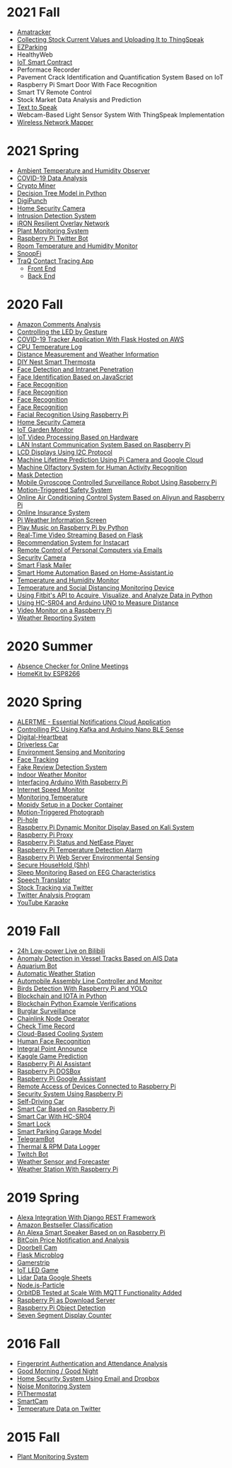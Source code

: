 # 2021 Fall

* [Amatracker](https://github.com/Cheeesse/EE629_IoT)
* [Collecting Stock Current Values and Uploading It to ThingSpeak](https://github.com/naibari/FinalProject)
* [EZParking](https://github.com/jingyi199858/EZParking)
* HealthyWeb
* [IoT Smart Contract](https://github.com/WilliamBaltus/IOT_Smart_Contract)
* Performace Recorder
* Pavement Crack Identification and Quantification System Based on IoT
* Raspberry Pi Smart Door With Face Recognition
* Smart TV Remote Control
* Stock Market Data Analysis and Prediction
* [Text to Speak](https://github.com/EricWYQ/Text-to-Speak)
* Webcam-Based Light Sensor System With ThingSpeak Implementation
* [Wireless Network Mapper](https://github.com/bernardtran99/iot-ee-629/tree/main/wireless-network-mapper)

# 2021 Spring

* [Ambient Temperature and Humidity Observer](https://github.com/tylercona/project)
* [COVID-19 Data Analysis](https://github.com/Jraffone/EE629)
* [Crypto Miner](https://github.com/vapork/IOT)
* [Decision Tree Model in Python](https://github.com/Yuxuan291/ee629)
* [DigiPunch](https://github.com/markdresden/DigiPunch)
* [Home Security Camera](https://github.com/Ibrahim-Alqarni/IoT)
* [Intrusion Detection System](https://github.com/anasaqeel/EE-629_IoT)
* [iRON Resilient Overlay Network](https://github.com/andrewdangelo/iRON)
* [Plant Monitoring System](https://github.com/errski/EE629IoT)
* [Raspberry Pi Twitter Bot](https://github.com/bip63/EE629)
* [Room Temperature and Humidity Monitor](https://github.com/wastelander47/629IoT/tree/main/Project)
* [SnoopFi](https://github.com/jtrugman/SnoopFi)
* [TraQ Contact Tracing App](https://sites.google.com/stevens.edu/traq)
  * [Front End](https://github.com/BriannaPGarland/ContactTracingApp-FrontEnd)
  * [Back End](https://github.com/BriannaPGarland/ContactTracingApp-BackEnd)

# 2020 Fall

* [Amazon Comments Analysis](https://github.com/JYS333/AmazonCommentsAnalysis)
* [Controlling the LED by Gesture](https://github.com/15522361091/EE629-IoT)
* [COVID-19 Tracker Application With Flask Hosted on AWS](https://github.com/mzq737/COVID-19-Tracker)
* [CPU Temperature Log](https://github.com/mackenzie4148/Temperature-Log)
* [Distance Measurement and Weather Information](https://github.com/abdulellah8777/EE-629-project)
* [DIY Nest Smart Thermosta](https://github.com/ndimaria/IoT)
* [Face Detection and Intranet Penetration](https://github.com/Ostrich96/iot-JichenLi)
* [Face Identification Based on JavaScript](https://github.com/Jugram-Chen/EE629Project)
* [Face Recognition](https://github.com/Xeyi/EE-IoT)
* [Face Recognition](https://github.com/fzxqb/EE629)
* [Face Recognition](https://github.com/SteveZwl/Face-Recognition)
* [Face Recognition](https://github.com/Dongfang777/EE629)
* [Facial Recognition Using Raspberry Pi](https://github.com/bxiong1/stevensEE629)
* [Home Security Camera](https://github.com/HenryFung-SIT/EE-629-Repository)
* [IoT Garden Monitor](https://github.com/gmohamedstevens/EE629_IoT_Garden)
* [IoT Video Processing Based on Hardware](https://github.com/Crispangle/EE629-IOT/tree/master/project)
* [LAN Instant Communication System Based on Raspberry Pi](https://github.com/plkjiet/mygit)
* [LCD Displays Using I2C Protocol](https://github.com/gousemoodhin/EE629_course)
* [Machine Lifetime Prediction Using Pi Camera and Google Cloud](https://github.com/ace26597/EE-629-Project_Augmented-Reality-based-Smart-Manufacuturing)
* [Machine Olfactory System for Human Activity Recognition](https://github.com/xhu29/EE629-IoT)
* [Mask Detection](https://github.com/alitootoon/Mask-detection)
* [Mobile Gyroscope Controlled Surveillance Robot Using Raspberry Pi](https://github.com/SenSudi/EE-629-IoT/tree/FinalProject-RaspberryPi_robot)
* [Motion-Triggered Safety System](https://github.com/rasalaslu/EE-629)
* [Online Air Conditioning Control System Based on Aliyun and Raspberry Pi](https://github.com/ChenjieJia/IOT_CJ1)
* [Online Insurance System](https://github.com/kongdayan/EE-629-IoT)
* [Pi Weather Information Screen](https://github.com/henry90/EE-629_IoT)
* [Play Music on Raspberry Pi by Python](https://github.com/Yipeng-sun97/IOT)
* [Real-Time Video Streaming Based on Flask](https://github.com/JiaqiTu/EE629-IOT)
* [Recommendation System for Instacart](https://github.com/ShengyuHu/EE629/tree/master/Project)
* [Remote Control of Personal Computers via Emails](https://github.com/diy16102/iot.ydc)
* [Security Camera](https://github.com/ashokouh/EE-629A)
* [Smart Flask Mailer](https://github.com/MingyuYao/EE629-IoT/tree/master/Project)
* [Smart Home Automation Based on Home-Assistant.io](https://github.com/Gry1995/Iot-Project)
* [Temperature and Humidity Monitor](https://github.com/yijirong/iot)
* [Temperature and Social Distancing Monitoring Device](https://github.com/drouendal/EE629DVR)
* [Using Fitbit's API to Acquire, Visualize, and Analyze Data in Python](https://github.com/tehreemt/EE629-InternetOfThings/tree/master/Final_Project)
* [Using HC-SR04 and Arduino UNO to Measure Distance](https://github.com/jyfly819/jyfly/tree/master/project)
* [Video Monitor on a Raspberry Pi](https://github.com/YUEQIN18/IoT)
* [Weather Reporting System](https://github.com/kai-w0/EE629/tree/master/project)

# 2020 Summer

* [Absence Checker for Online Meetings](https://github.com/Travel-Cat/Travel-Cat.github.io) <!--Yibin Wang-->
* [HomeKit by ESP8266](https://github.com/hanzhenglong/homekit-by-esp8266-) <!--Zhenglong Han-->

# 2020 Spring

* [ALERTME - Essential Notifications Cloud Application](https://github.com/jeshu54/Hubmaster) <!--Avro Mukherjee-->
* [Controlling PC Using Kafka and Arduino Nano BLE Sense](https://github.com/csash7/raspberrypi) <!--Seshasai Chaturvedula-->
* [Digital-Heartbeat](https://github.com/jmac97/Digital-Heartbeat) <!--Julie McEldoon-->
* [Driverless Car](https://github.com/AbhinandanNuli/IoT-Autonomous-Robocar) <!--Abhinandan Nuli-->
* [Environment Sensing and Monitoring](https://github.com/MrJay37/EE629_Project_Environment_Sensing) <!--Sanket Jain, Mansi Joshi, Neel Haria-->
* [Face Tracking](https://github.com/hejunzhan/EE629/tree/master/ee629) <!--Hejun Zhan-->
* [Fake Review Detection System](https://github.com/awurst3/CPE322)
* [Indoor Weather Monitor](https://github.com/lun-weichang/EE629_S2020) <!--Lun-Wei Chang-->
* [Interfacing Arduino With Raspberry Pi](https://github.com/jasperxu1233/EE-629) <!--Haojie Xu-->
* [Internet Speed Monitor](https://github.com/Nisarg9196/EE629_Internet_Speed_Monitor) <!--Nisarg Parikh-->
* [Monitoring Temperature](https://github.com/AbdullahAlnutayfat/EE-629-A/tree/master/finalproject) <!--Abdullah Alnutayfat-->
* [Mopidy Setup in a Docker Container](https://github.com/lpasquar/ee629) <!--Luca Pasquariello-->
* [Motion-Triggered Photograph](https://github.com/pding5/ee629) <!--Peizhi Ding-->
* [Pi-hole](https://github.com/mbozinov/EE-629-IoT) <!--Mitko Bozinov, Ethan Jones-->
* [Raspberry Pi Dynamic Monitor Display Based on Kali System](https://github.com/yinghaowang95/EE629-Course) <!--Yinghao Wang-->
* [Raspberry Pi Proxy](https://github.com/awalker2/EE-629-IOT/tree/master/pi-proxy-project) <!--Alex Walker-->
* [Raspberry Pi Status and NetEase Player](https://github.com/ChenWei1018/EE629-IOT) <!--Wei Chen-->
* [Raspberry Pi Temperature Detection Alarm](https://github.com/lilburger/EE629/tree/master/CPU%20Temperature%20of%20raspeberry%20pi) <!--Junyan Chen-->
* [Raspberry Pi Web Server Environmental Sensing](https://github.com/Mounika-2197/IoT-Project) <!--Mounika Yakasiri-->
* [Secure HouseHold (Shh)](https://github.com/danpinto97/EE629) <!--Daniel Pinto-->
* [Sleep Monitoring Based on EEG Characteristics](https://github.com/shichao4657125/EE629FinalProject) <!--Chao Shi-->
* [Speech Translator](https://github.com/pavanpp15/IoT) <!--Pavan Patel-->
* [Stock Tracking via Twitter](https://github.com/zhusiyuan-456/cpe-629-Iot) <!--Siyuan Zhu-->
* [Twitter Analysis Program](https://github.com/nhilden1114/ee629) <!--Nicole Hilden-->
* [YouTube Karaoke](https://github.com/ygunarso/ee629) <!--Yohanes Steven Gunarso-->

# 2019 Fall

* [24h Low-power Live on Bilibili](https://github.com/YueranLiu/629) <!--Yueran Liu-->
* [Anomaly Detection in Vessel Tracks Based on AIS Data](https://github.com/BigHairyYak/SRI-2019-AIS-Anomaly-Detection) <!--Samuel Yakovlev-->
* [Aquarium Bot](https://github.com/jmac97/Aquarium-Bot) <!--Julie McEldoon-->
* [Automatic Weather Station](https://github.com/hcchang501/EE629-IOT-Automatic-Weather-Station-Project) <!--Han-Chung Chang-->
* [Automobile Assembly Line Controller and Monitor](https://github.com/Chappelliu/IoTproject) <!--Yufeng Liu-->
* [Birds Detection With Raspberry Pi and YOLO](https://github.com/wruochao19/Deep-learning-camera) <!--Ruochao Weng-->
* [Blockchain and IOTA in Python](https://github.com/Lizhujie/raspi_blockchain-and-Iota) <!--Zhujie Li-->
* [Blockchain Python Example Verifications](https://sites.google.com/view/yuanl/home/final-project) <!--Yuan Liu-->
* [Burglar Surveillance](https://github.com/likaistevens/Graduate/tree/master/629_IOT) <!--Kai Li-->
* [Chainlink Node Operator](https://sites.google.com/stevens.edu/ece629aldin/project) <!--Aldin Llolla-->
* [Check Time Record](https://github.com/540792740/Iot_project_time_checkin_checkout) <!--Jiawei Wang-->
* [Cloud-Based Cooling System](https://github.com/R9MX4/iot) <!--Mingxin Ruan-->
* [Human Face Recognition](https://github.com/YiTian0902/lot) <!--Yi Tian-->
* [Integral Point Announce](https://github.com/fengliu1227/Feng_Liu) <!--Feng Liu-->
* [Kaggle Game Prediction](https://github.com/Lizhujie/Kaggle_Game_prediction) <!--Zhujie Li-->
* [Raspberry Pi AI Assistant](https://github.com/monamim1989/Raspberry-Pi-AI-Assistant) <!--Raveena Mehta, Monami Mukhopadhyay, Rida Zainab-->
* [Raspberry Pi DOSBox](https://sites.google.com/stevens.edu/iot-ee629yixie/project/dos-game) <!--Yixie Chen-->
* [Raspberry Pi Google Assistant](https://github.com/stlchz/Raspberry-Pi-Google-Assistant) <!--Peiyao Zhang-->
* [Remote Access of Devices Connected to Raspberry Pi](https://github.com/JeetPatel301095/EE-629-IOT) <!--Jeet Patel-->
* [Security System Using Raspberry Pi](https://github.com/sooryanivedhaashokan/IoT-security-system-using-Raspberry-Pi) <!--Soorya Ashokan-->
* [Self-Driving Car](https://sites.google.com/stevens.edu/qianwen-zhao/iot-project) <!--Qianwen Zhao-->
* [Smart Car Based on Raspberry Pi](https://github.com/xhe27/iot_Xintang_He) <!--Xintang He-->
* [Smart Car With HC-SR04](https://github.com/jxie10/EE629Project) <!--Jiajiang Xie-->
* [Smart Lock](https://github.com/hungrylz/Iot_courses) <!--Zheng Liu-->
* [Smart Parking Garage Model](https://github.com/tcarbona/IoT) <!--Thomas Carbonaro-->
* [TelegramBot](https://github.com/RohanRatwani/Telegram_Bot) <!--Rohan Ratwani, Kishan Teli-->
* [Thermal & RPM Data Logger](https://sites.google.com/stevens.edu/pranati/home/data-logger-using-raspberry-pi) <!--Pranati Kaza-->
* [Twitch Bot](https://sites.google.com/stevens.edu/iot-ee629yixie/project/twitch-bot) <!--Yixie Chen-->
* [Weather Sensor and Forecaster](https://github.com/xuhuajie19/629) <!--Huajie Xu-->
* [Weather Station With Raspberry Pi](https://github.com/xiaolinyang927/iot) <!--Xiaolin Yang-->

# 2019 Spring

* [Alexa Integration With Django REST Framework](https://github.com/TheFish1996/IOT-Project) <!--Jonathan Fishkin and Omar Elshayeb-->
* [Amazon Bestseller Classification](https://github.com/Millymiss/EE-629-iot-Finalproject) <!--Bowen Li-->
* [An Alexa Smart Speaker Based on on Raspberry Pi](https://github.com/JCLiLC/EE629-Project-Pi-Alexa) <!--Jiangchuan Li-->
* [BitCoin Price Notification and Analysis](https://github.com/AyushiCh/Bitcoin-Price-Notification-and-Analysis-) <!--Abrar Alam, Ayushi Chaturvedi, Shreyansh Sharma-->
* [Doorbell Cam](https://github.com/dgenshei/doorbellcam-iot-project) <!--David Gensheimer-->
* [Flask Microblog](https://github.com/homsluo/Flask_Microblog) <!--Yuqing Luo-->
* [Gamerstrip](https://github.com/SatyaSujitPasupuleti/gamerstrip) <!--Vikram Arunkumar, Satya Pasupuleti-->
* [IoT LED Game](https://github.com/512seanjones/iot_led_game) <!--Sean Jones-->
* [Lidar Data Google Sheets](https://github.com/BrettHoltzman/Lidar_Data_Google_Sheets) <!--Brett Holtzman-->
* [Node.js-Particle](https://github.com/jfeldman24/Node.js-Particle) <!--Joshua Feldman-->
* [OrbitDB Tested at Scale With MQTT Functionality Added](https://github.com/KyraDiF/EE629_final_project) <!--Kyra DiFrancesco-->
* [Raspberry Pi as Download Server](https://github.com/YifangY/IoTProject2019) <!--Yifang Yuan-->
* [Raspberry Pi Object Detection](https://github.com/SDxs5/raspberry_pi_object_detection) <!--Mingju He-->
* [Seven Segment Display Counter](https://github.com/tburrell7/Seven-Segment-Display-Counter#seven-segment-display-counter) <!--Thomas Burrell-->

# 2016 Fall

* [Fingerprint Authentication and Attendance Analysis](https://github.com/touqeer-ahmad/zfm60) <!--Touqeer Ahmad, Nishil Parikh-->
* [Good Morning / Good Night](https://github.com/Daniel0729/moring_night) <!--Matthew Melachrinos, Songnian Yin-->
* [Home Security System Using Email and Dropbox](https://github.com/yanldst/Home-Security-System) <!--Mofadal Alymani, Hassan Bediry, Lei Yan, Ahmed Abdalla, Arpit Nagbhidkar-->
* [Noise Monitoring System](https://github.com/djdietrick/djangoNoiseMonitoring) <!--David Dietrick, Lucy Morcos-->
* [PiThermostat](https://github.com/xcong1/810PiThermostat) <!--Xiaotian Cong, Liuyi Chen-->
* [SmartCam](https://github.com/touqeer-ahmad/SmartCam) <!--Touqeer Ahmad-->
* [Temperature Data on Twitter](https://github.com/touqeer-ahmad/tweaks) <!--Touqeer Ahmad, Nishil Parikh-->

# 2015 Fall

* [Plant Monitoring System](https://github.com/rafaelbezerra-dev/PlantMonitoringSystem) <!--Rafael Nascimento Bezerra-->
